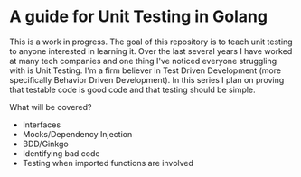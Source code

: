 # A guide for Unit Testing in Golang

This is a work in progress. The goal of this repository is to teach unit testing to anyone interested in learning it. Over the last several years I have worked at many tech companies and one thing I've noticed everyone struggling with is Unit Testing. I'm a firm believer in Test Driven Development (more specifically Behavior Driven Development). In this series I plan on proving that testable code is good code and that testing should be simple.

What will be covered?

- Interfaces
- Mocks/Dependency Injection
- BDD/Ginkgo
- Identifying bad code
- Testing when imported functions are involved

